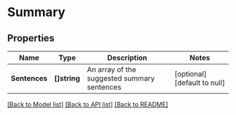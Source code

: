 # Summary

## Properties
Name | Type | Description | Notes
------------ | ------------- | ------------- | -------------
**Sentences** | **[]string** | An array of the suggested summary sentences | [optional] [default to null]

[[Back to Model list]](../README.md#documentation-for-models) [[Back to API list]](../README.md#documentation-for-api-endpoints) [[Back to README]](../README.md)


